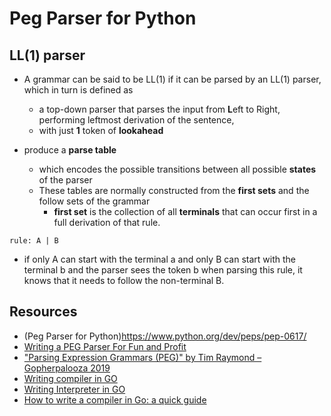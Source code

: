 # Peg Parser for Python

## LL(1) parser
- A grammar can be said to be LL(1) if it can be parsed by an LL(1) parser, which in turn is defined as
    -  a top-down parser that parses the input from **L**eft to Right, performing leftmost derivation of the sentence, 
    - with just **1** token of **lookahead**

- produce a **parse table** 
    - which encodes the possible transitions between all possible **states** of the parser
    - These tables are normally constructed from the **first sets** and the follow sets of the grammar
        -  **first set** is the collection of all **terminals** that can occur first in a full derivation of that rule.
```
rule: A | B
```
- if only A can start with the terminal a and only B can start with the terminal b and the parser sees the token b when parsing this rule, it knows that it needs to follow the non-terminal B.



## Resources
-  (Peg Parser for Python)https://www.python.org/dev/peps/pep-0617/
- [Writing a PEG Parser For Fun and Profit](https://www.youtube.com/watch?v=7MuQQQWVzU4)
- ["Parsing Expression Grammars (PEG)" by Tim Raymond – Gopherpalooza 2019](https://www.youtube.com/watch?v=a37rQdV7LE4)
- [Writing compiler in GO](https://compilerbook.com/sample.pdf)
- [Writing Interpreter in GO](https://interpreterbook.com/sample.pdf)
- [How to write a compiler in Go: a quick guide](https://www.freecodecamp.org/news/write-a-compiler-in-go-quick-guide-30d2f33ac6e0/)
